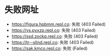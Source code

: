 # 失败网址
- https://figura.hpbmm.repl.co: 失败 (403
Failed)
- https://ys.pyxzp.repl.co: 失败 (403
Failed)
- https://ssd.zockq.repl.co: 失败 (403
Failed)
- https://tr--slind.repl.co: 失败 (403
Failed)
- https://sak.kmco.repl.co: 失败 (Failed)
